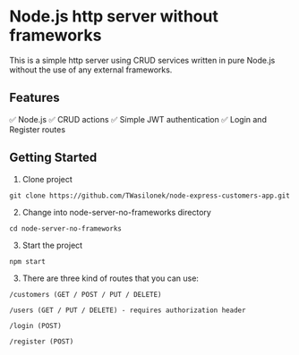 # Node.js http server without frameworks
This is a simple http server using CRUD services written in pure Node.js without the use of any external frameworks.


## Features   
✅ Node.js
✅ CRUD actions
✅ Simple JWT authentication
✅ Login and Register routes


## Getting Started   
1. Clone project   

```
git clone https://github.com/TWasilonek/node-express-customers-app.git
```

2. Change into node-server-no-frameworks directory   

```
cd node-server-no-frameworks
```

3. Start the project

```
npm start
```

3. There are three kind of routes that you can use:

```
/customers (GET / POST / PUT / DELETE)
```

```
/users (GET / PUT / DELETE) - requires authorization header
```

```
/login (POST)
```

```
/register (POST)
```

